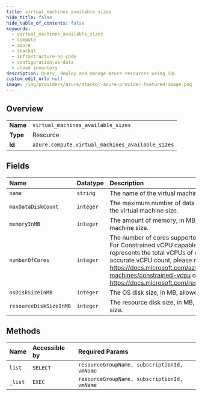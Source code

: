 ```yaml
---
title: virtual_machines_available_sizes
hide_title: false
hide_table_of_contents: false
keywords:
  - virtual_machines_available_sizes
  - compute
  - azure    
  - stackql
  - infrastructure-as-code
  - configuration-as-data
  - cloud inventory
description: Query, deploy and manage Azure resources using SQL
custom_edit_url: null
image: /img/providers/azure/stackql-azure-provider-featured-image.png
---
```

  
    

## Overview
<table><tbody>
<tr><td><b>Name</b></td><td><code>virtual_machines_available_sizes</code></td></tr>
<tr><td><b>Type</b></td><td>Resource</td></tr>
<tr><td><b>Id</b></td><td><code>azure.compute.virtual_machines_available_sizes</code></td></tr>
</tbody></table>

## Fields
| Name | Datatype | Description |
|:-----|:---------|:------------|
| `name` | `string` | The name of the virtual machine size. |
| `maxDataDiskCount` | `integer` | The maximum number of data disks that can be attached to the virtual machine size. |
| `memoryInMB` | `integer` | The amount of memory, in MB, supported by the virtual machine size. |
| `numberOfCores` | `integer` | The number of cores supported by the virtual machine size. For Constrained vCPU capable VM sizes, this number represents the total vCPUs of quota that the VM uses. For accurate vCPU count, please refer to https://docs.microsoft.com/azure/virtual-machines/constrained-vcpu or https://docs.microsoft.com/rest/api/compute/resourceskus/list |
| `osDiskSizeInMB` | `integer` | The OS disk size, in MB, allowed by the virtual machine size. |
| `resourceDiskSizeInMB` | `integer` | The resource disk size, in MB, allowed by the virtual machine size. |
## Methods
| Name | Accessible by | Required Params |
|:-----|:--------------|:----------------|
| `list` | `SELECT` | `resourceGroupName, subscriptionId, vmName` |
| `_list` | `EXEC` | `resourceGroupName, subscriptionId, vmName` |
